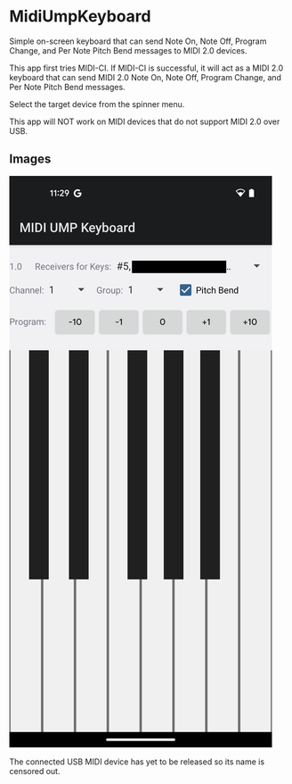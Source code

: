 MidiUmpKeyboard
============

Simple on-screen keyboard that can send Note On, Note Off, Program
 Change, and Per Note Pitch Bend messages to MIDI 2.0 devices.

This app first tries MIDI-CI.
If MIDI-CI is successful, it will act as a MIDI 2.0 keyboard that can send
MIDI 2.0 Note On, Note Off, Program Change, and Per Note Pitch Bend messages.

Select the target device from the spinner menu.

This app will NOT work on MIDI devices that do not support MIDI 2.0 over USB.

Images
-----------
![keyboard_image](keyboard_image.png)

The connected USB MIDI device has yet to be released so its name is censored out.
